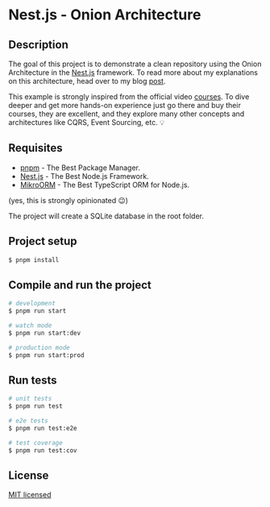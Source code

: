 # Nest.js - Onion Architecture

## Description

The goal of this project is to demonstrate a clean repository using the Onion Architecture in the 
[Nest.js](https://github.com/nestjs/nest) framework. To read more about my explanations on this 
architecture, head over to my blog [post](https://wowww.ch).

This example is strongly inspired from the official video [courses](https://courses.nestjs.com/). To dive deeper and get more 
hands-on experience just go there and buy their courses, they are excellent, and they explore many 
other concepts and architectures like CQRS, Event Sourcing, etc. 💡

## Requisites

- [pnpm](https://pnpm.io/) - The Best Package Manager.
- [Nest.js](https://nestjs.com/) - The Best Node.js Framework.
- [MikroORM](https://mikro-orm.io) - The Best TypeScript ORM for Node.js.

(yes, this is strongly opinionated 😉)

The project will create a SQLite database in the root folder.

## Project setup

```bash
$ pnpm install
```

## Compile and run the project

```bash
# development
$ pnpm run start

# watch mode
$ pnpm run start:dev

# production mode
$ pnpm run start:prod
```

## Run tests

```bash
# unit tests
$ pnpm run test

# e2e tests
$ pnpm run test:e2e

# test coverage
$ pnpm run test:cov
```

## License

[MIT licensed](https://github.com/nestjs/nest/blob/master/LICENSE)
